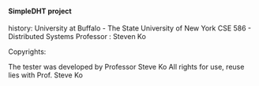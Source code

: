 #### SimpleDHT project

history:
University at Buffalo - The State University of New York
CSE 586 - Distributed Systems
Professor : Steven Ko

Copyrights:

The tester was developed by Professor Steve Ko
All rights for use, reuse lies with Prof. Steve Ko
